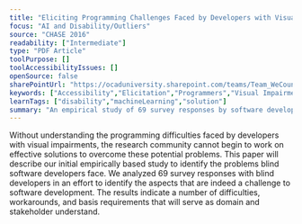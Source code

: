 ```yaml
---
title: "Eliciting Programming Challenges Faced by Developers with Visual Impairments: Exploratory Study"
focus: "AI and Disability/Outliers"
source: "CHASE 2016"
readability: ["Intermediate"]
type: "PDF Article"
toolPurpose: []
toolAccessibilityIssues: []
openSource: false
sharePointUrl: "https://ocaduniversity.sharepoint.com/teams/Team_WeCount/Shared%20Documents/Resources%20and%20Tools/Literature%20(curated)/Eliciting%20Programming%20Challenges%20Faced%20by%20Developers%20with%20Visual%20Impairments_Exploratory%20Study.pdf"
keywords: ["Accessibility","Elicitation","Programmers","Visual Impairment","Programming","Challenges","Blind Programmers"]
learnTags: ["disability","machineLearning","solution"]
summary: "An empirical study of 69 survey responses by software developers with visual impairments to identify the challenges they face when developing software.   "
---
```

Without understanding the programming difficulties faced by developers with visual impairments, the research community cannot begin to work on effective solutions to overcome these potential problems. This paper will describe our initial empirically based study to identify the problems blind software developers face. We analyzed 69 survey responses with blind developers in an effort to identify the aspects that are indeed a challenge to software development. The results indicate a number of difficulties, workarounds, and basis requirements that will serve as domain and stakeholder understand.

